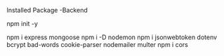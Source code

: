 Installed Package -Backend

npm init -y

npm i express mongoose
npm i -D nodemon
npm i jsonwebtoken dotenv bcrypt bad-words cookie-parser nodemailer multer 
npm i cors
